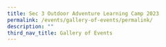 ```yaml
---
title: Sec 3 Outdoor Adventure Learning Camp 2023
permalink: /events/gallery-of-events/permalink/
description: ""
third_nav_title: Gallery of Events
---
```

